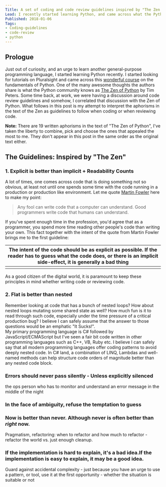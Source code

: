 ```yaml
---
Title: A set of coding and code review guidelines inspired by "The Zen of Python"
Lead: I recently started learning Python, and came across what the Python community calls "The Zen of Python". Somehow, I felt that it can form the basis of what could be simple to follow coding and code review guidelines. This post is my attempt to extract a set of guidelines out of "The Zen"
Published: 2018-01-06
Tags: 
- Coding-guidelines
- code-review
- python
---
```


## Prologue
Just out of curiosity, and an urge to learn another general-purpose programming language, I started learning Python recently. I started looking for tutorials on Pluralsight and came across this [wonderful course](https://app.pluralsight.com/library/courses/python-fundamentals/table-of-contents) on the fundamentals of Python. One of the many awesome thoughts the authors share is what the Python community knows as [The Zen of Python](http://www.thezenofpython.com/) by Tim Peters. Some time back, at work, we were having a discussion around code review guidelines and somehow, I correlated that discussion with the Zen of Python. What follows in this post is my attempt to interpret the aphorisms in the text of the Zen as guidelines to follow when coding or when reviewing code.

**Note:** There are 19 written aphorisms in the text of "The Zen of Python", I've taken the liberty to combine, pick and choose the ones that appealed the most to me. They don't appear in this post in the same order as the original text either.

## The Guidelines: Inspired by "The Zen"

### 1. Explicit is better than implicit + Readability Counts
A lot of times, one comes across code that is doing something not so obvious, at least not until one spends some time with the code running in a production or production like environment. Let me quote [Martin Fowler](https://en.wikiquote.org/wiki/Martin_Fowler) here to make my point:
> Any fool can write code that a computer can understand. Good programmers write code that humans can understand.

If you've spent enough time in the profession, you'd agree that as a programmer, you spend more time reading other people's code than writing your own. This fact together with the intent of the quote from Martin Fowler brings me to the first guideline:

| The intent of the code should be as explicit as possible. If the reader has to guess what the code does, or there is an implicit side-effect, it is generally a bad thing |
| --------------------------------------------------------- |
|                                                       |

As a good citizen of the digital world, it is paramount to keep these principles in mind whether writing code or reviewing code.

### 2. Flat is better than nested
Remember looking at code that has a bunch of nested loops? How about nested loops mutating some shared state as well? How much fun is it to read through such code, especially under the time pressure of a critical production bug? I believe I can safely assume that the answer to those questions would be an emphatic "It Sucks!".  
My primary programming language is C# followed by JavaScript/ECMAScript but I've seen a fair bit code written in other programming languages such as C++, VB, Ruby etc. I believe I can safely say that all modern programming languages offer coding patterns to avoid deeply nested code. In C# land, a combination of LINQ, Lambdas and well-named methods can help structure code orders of magnitude better than any nested code block.

### Errors should never pass silently - Unless explicitly silenced
the ops person who has to monitor and understand an error message in the middle of the night

### In the face of ambiguity, refuse the temptation to guess


### Now is better than never. Although never is often better than *right* now.
Pragmatism, refactoring: when to refactor and how  much to refactor - refactor the world vs. just enough cleanup.

### If the implementation is hard to explain, it's a bad idea.If the implementation is easy to explain, it may be a good idea.
Guard against accidental complexity - just because you have an urge to use a pattern, or tool, use it at the first opportunity - whether the situation is suitable or not
